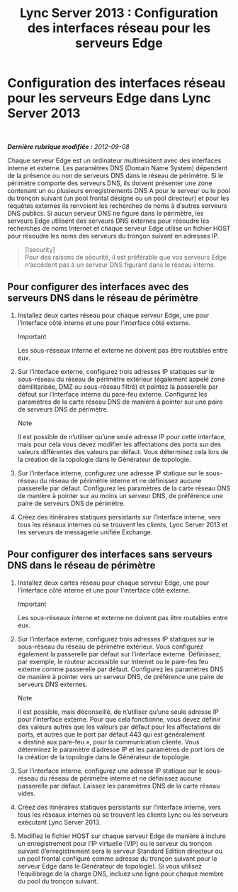 ﻿---
title: 'Lync Server 2013 : Configuration des interfaces réseau pour les serveurs Edge'
TOCTitle: Configuration des interfaces réseau pour les serveurs Edge
ms:assetid: b0aecdf6-4ae2-46f6-b9b6-948bfc3df11e
ms:mtpsurl: https://technet.microsoft.com/fr-fr/library/Gg412847(v=OCS.15)
ms:contentKeyID: 49298535
ms.date: 05/20/2016
mtps_version: v=OCS.15
ms.translationtype: HT
---

# Configuration des interfaces réseau pour les serveurs Edge dans Lync Server 2013

 

_**Dernière rubrique modifiée :** 2012-09-08_

Chaque serveur Edge est un ordinateur multirésident avec des interfaces interne et externe. Les paramètres DNS (Domain Name System) dépendent de la présence ou non de serveurs DNS dans le réseau de périmètre. Si le périmètre comporte des serveurs DNS, ils doivent présenter une zone contenant un ou plusieurs enregistrements DNS A pour le serveur ou le pool du tronçon suivant (un pool frontal désigné ou un pool directeur) et pour les requêtes externes ils renvoient les recherches de noms à d’autres serveurs DNS publics. Si aucun serveur DNS ne figure dans le périmètre, les serveurs Edge utilisent des serveurs DNS externes pour résoudre les recherches de noms Internet et chaque serveur Edge utilise un fichier HOST pour résoudre les noms des serveurs du tronçon suivant en adresses IP.

> [!security]  
> Pour des raisons de sécurité, il est préférable que vos serveurs Edge n’accèdent pas à un serveur DNS figurant dans le réseau interne.

## Pour configurer des interfaces avec des serveurs DNS dans le réseau de périmètre

1.  Installez deux cartes réseau pour chaque serveur Edge, une pour l’interface côté interne et une pour l’interface côté externe.
    
    > [!IMPORTANT]  
    > Les sous-réseaux interne et externe ne doivent pas être routables entre eux.

2.  Sur l’interface externe, configurez trois adresses IP statiques sur le sous-réseau du réseau de périmètre extérieur (également appelé zone démilitarisée, DMZ ou sous-réseau filtré) et pointez la passerelle par défaut sur l’interface interne du pare-feu externe. Configurez les paramètres de la carte réseau DNS de manière à pointer sur une paire de serveurs DNS de périmètre.
    
    > [!NOTE]  
    > Il est possible de n’utiliser qu’une seule adresse IP pour cette interface, mais pour cela vous devez modifier les affectations des ports sur des valeurs différentes des valeurs par défaut. Vous déterminez cela lors de la création de la topologie dans le Générateur de topologie.

3.  Sur l’interface interne, configurez une adresse IP statique sur le sous-réseau du réseau de périmètre interne et ne définissez aucune passerelle par défaut. Configurez les paramètres de la carte réseau DNS de manière à pointer sur au moins un serveur DNS, de préférence une paire de serveurs DNS de périmètre.

4.  Créez des itinéraires statiques persistants sur l’interface interne, vers tous les réseaux internes où se trouvent les clients, Lync Server 2013 et les serveurs de messagerie unifiée Exchange.

## Pour configurer des interfaces sans serveurs DNS dans le réseau de périmètre

1.  Installez deux cartes réseau pour chaque serveur Edge, une pour l’interface côté interne et une pour l’interface côté externe.
    
    > [!IMPORTANT]  
    > Les sous-réseaux interne et externe ne doivent pas être routables entre eux.

2.  Sur l’interface externe, configurez trois adresses IP statiques sur le sous-réseau du réseau de périmètre extérieur. Vous configurez également la passerelle par défaut sur l’interface externe. Définissez, par exemple, le routeur accessible sur Internet ou le pare-feu feu externe comme passerelle par défaut. Configurez les paramètres DNS de manière à pointer vers un serveur DNS, de préférence une paire de serveurs DNS externes.
    
    > [!NOTE]  
    > Il est possible, mais déconseillé, de n’utiliser qu’une seule adresse IP pour l’interface externe. Pour que cela fonctionne, vous devez définir des valeurs autres que les valeurs par défaut pour les affectations de ports, et autres que le port par défaut 443 qui est généralement « destiné aux pare-feu », pour la communication cliente. Vous déterminez le paramètre d’adresse IP et les paramètres de port lors de la création de la topologie dans le Générateur de topologie.

3.  Sur l’interface interne, configurez une adresse IP statique sur le sous-réseau du réseau de périmètre interne et ne définissez aucune passerelle par défaut. Laissez les paramètres DNS de la carte réseau vides.

4.  Créez des itinéraires statiques persistants sur l’interface interne, vers tous les réseaux internes où se trouvent les clients Lync ou les serveurs exécutant Lync Server 2013.

5.  Modifiez le fichier HOST sur chaque serveur Edge de manière à inclure un enregistrement pour l’IP virtuelle (VIP) ou le serveur du tronçon suivant (l’enregistrement sera le serveur Standard Edition directeur ou un pool frontal configuré comme adresse du tronçon suivant pour le serveur Edge dans le Générateur de topologie). Si vous utilisez l’équilibrage de la charge DNS, incluez une ligne pour chaque membre du pool du tronçon suivant.

